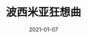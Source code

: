 ---
layout: page
title: 波西米亚狂想曲
description: >
  挺好看的，喜欢歌。
category: 电影
img: assets/img/movie/2021/波西米亚狂想曲.webp
star: 4
date: 2021-01-07
---